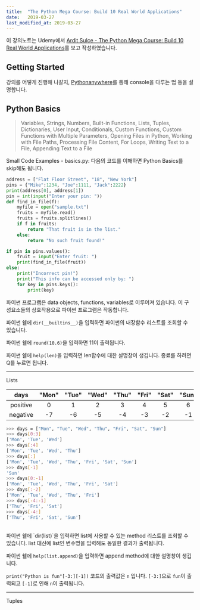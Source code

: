 ```yaml
---
title:  "The Python Mega Course: Build 10 Real World Applications"
date:   2019-03-27
last_modified_at: 2019-03-27
---
```

이 강의노트는 Udemy에서 [Ardit Sulce - The Python Mega Course: Build 10 Real World Applications][1]를 보고 작성하였습니다.

## Getting Started
강의를 어떻게 진행해 나갈지, [Pythonanywhere][2]를 통해 console을 다루는 법 등을 설명합니다.

## Python Basics
> Variables, Strings, Numbers, Built-in Functions, Lists, Tuples, Dictionaries, User Input, Conditionals, Custom Functions, Custom Functions with Multiple Parameters, Opening Files in Python, Working with File Paths, Processing File Content, For Loops, Writing Text to a File, Appending Text to a File

Small Code Examples - basics.py: 다음의 코드를 이해하면 Python Basics를 skip해도 됩니다.
```python
address = ["Flat Floor Street", "18", "New York"]
pins = {"Mike":1234, "Joe":1111, "Jack":2222}
print(address[0], address[1])
pin = int(input("Enter your pin: "))
def find_in_file(f):    
    myfile = open("sample.txt")
    fruits = myfile.read()
    fruits = fruits.splitlines()
    if f in fruits:
        return "That fruit is in the list."
    else:
        return "No such fruit found!"

if pin in pins.values():
    fruit = input("Enter fruit: ")
    print(find_in_file(fruit))
else:
    print("Incorrect pin!")
    print("This info can be accessed only by: ")
    for key in pins.keys():
        print(key)
```

파이썬 프로그램은 data objects, functions, variables로 이루어져 있습니다. 이 구성요소들의 상호작용으로 파이썬 프로그램은 작동합니다.

파이썬 쉘에 `dir(__builtins__)`을 입력하면 파이썬의 내장함수 리스트를 조회할 수 있습니다.

파이썬 쉘에 `round(10.6)`을 입력하면 11이 출력됩니다.

파이썬 쉘에 `help(len)`을 입력하면 len함수에 대한 설명창이 생깁니다. 종료를 하려면 Q를 누르면 됩니다.

***
Lists

|   days   | "Mon" | "Tue" | "Wed" | "Thu" | "Fri" | "Sat" | "Sun" |
|:--------:|:-----:|:-----:|:-----:|:-----:|:-----:|:-----:|:-----:|
| positive |   0   |   1   |   2   |   3   |   4   |   5   |   6   |
| negative |   -7  |   -6  |   -5  |   -4  |   -3  |   -2  |   -1  |

```sh
>>> days = ["Mon", "Tue", "Wed", "Thu", "Fri", "Sat", "Sun"]
>>> days[0:3]
['Mon', 'Tue', 'Wed']
>>> days[:4]
['Mon', 'Tue', 'Wed', 'Thu']
>>> days[:]
['Mon', 'Tue', 'Wed', 'Thu', 'Fri', 'Sat', 'Sun']
>>> days[-1]
'Sun'
>>> days[0:-1]
['Mon', 'Tue', 'Wed', 'Thu', 'Fri', 'Sat']
>>> days[:-2]
['Mon', 'Tue', 'Wed', 'Thu', 'Fri']
>>> days[-4:-1]
['Thu', 'Fri', 'Sat']
>>> days[-4:]
['Thu', 'Fri', 'Sat', 'Sun']
```
<br>
파이썬 쉘에 `dir(list)`을 입력하면 list에 사용할 수 있는 method 리스트를 조회할 수 있습니다. list 대신에 list인 변수명을 입력해도 동일한 결과가 출력됩니다.

파이썬 쉘에 `help(list.append)`을 입력하면 append method에 대한 설명창이 생깁니다.

`print("Python is fun"[-3:][-1])` 코드의 출력값은 `n` 입니다. `[-3:]`으로 `fun`이 출력되고 `[-1]`로 인해 `n`이 출력됩니다.

***
Tuples

[1]: https://www.udemy.com/the-python-mega-course/
[2]: https://www.pythonanywhere.com
